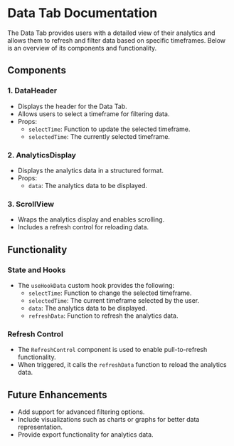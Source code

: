 # Data Tab Documentation

The Data Tab provides users with a detailed view of their analytics and allows them to refresh and filter data based on specific timeframes. Below is an overview of its components and functionality.

## Components

### 1. **DataHeader**

-   Displays the header for the Data Tab.
-   Allows users to select a timeframe for filtering data.
-   Props:
    -   `selectTime`: Function to update the selected timeframe.
    -   `selectedTime`: The currently selected timeframe.

### 2. **AnalyticsDisplay**

-   Displays the analytics data in a structured format.
-   Props:
    -   `data`: The analytics data to be displayed.

### 3. **ScrollView**

-   Wraps the analytics display and enables scrolling.
-   Includes a refresh control for reloading data.

## Functionality

### State and Hooks

-   The `useHookData` custom hook provides the following:
    -   `selectTime`: Function to change the selected timeframe.
    -   `selectedTime`: The current timeframe selected by the user.
    -   `data`: The analytics data to be displayed.
    -   `refreshData`: Function to refresh the analytics data.

### Refresh Control

-   The `RefreshControl` component is used to enable pull-to-refresh functionality.
-   When triggered, it calls the `refreshData` function to reload the analytics data.

## Future Enhancements

-   Add support for advanced filtering options.
-   Include visualizations such as charts or graphs for better data representation.
-   Provide export functionality for analytics data.
